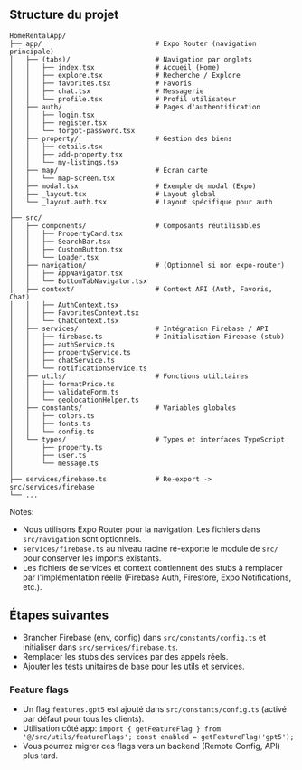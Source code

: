 ## Structure du projet

```
HomeRentalApp/
├── app/                            # Expo Router (navigation principale)
│   ├── (tabs)/                     # Navigation par onglets
│   │   ├── index.tsx               # Accueil (Home)
│   │   ├── explore.tsx             # Recherche / Explore
│   │   ├── favorites.tsx           # Favoris
│   │   ├── chat.tsx                # Messagerie
│   │   └── profile.tsx             # Profil utilisateur
│   ├── auth/                       # Pages d'authentification
│   │   ├── login.tsx
│   │   ├── register.tsx
│   │   └── forgot-password.tsx
│   ├── property/                   # Gestion des biens
│   │   ├── details.tsx
│   │   ├── add-property.tsx
│   │   └── my-listings.tsx
│   ├── map/                        # Écran carte
│   │   └── map-screen.tsx
│   ├── modal.tsx                   # Exemple de modal (Expo)
│   ├── _layout.tsx                 # Layout global
│   └── _layout.auth.tsx            # Layout spécifique pour auth
│
├── src/
│   ├── components/                 # Composants réutilisables
│   │   ├── PropertyCard.tsx
│   │   ├── SearchBar.tsx
│   │   ├── CustomButton.tsx
│   │   └── Loader.tsx
│   ├── navigation/                 # (Optionnel si non expo-router)
│   │   ├── AppNavigator.tsx
│   │   └── BottomTabNavigator.tsx
│   ├── context/                    # Context API (Auth, Favoris, Chat)
│   │   ├── AuthContext.tsx
│   │   ├── FavoritesContext.tsx
│   │   └── ChatContext.tsx
│   ├── services/                   # Intégration Firebase / API
│   │   ├── firebase.ts             # Initialisation Firebase (stub)
│   │   ├── authService.ts
│   │   ├── propertyService.ts
│   │   ├── chatService.ts
│   │   └── notificationService.ts
│   ├── utils/                      # Fonctions utilitaires
│   │   ├── formatPrice.ts
│   │   ├── validateForm.ts
│   │   └── geolocationHelper.ts
│   ├── constants/                  # Variables globales
│   │   ├── colors.ts
│   │   ├── fonts.ts
│   │   └── config.ts
│   └── types/                      # Types et interfaces TypeScript
│       ├── property.ts
│       ├── user.ts
│       └── message.ts
│
├── services/firebase.ts            # Re-export -> src/services/firebase
└── ...
```

Notes:
- Nous utilisons Expo Router pour la navigation. Les fichiers dans `src/navigation` sont optionnels.
- `services/firebase.ts` au niveau racine ré-exporte le module de `src/` pour conserver les imports existants.
- Les fichiers de services et context contiennent des stubs à remplacer par l'implémentation réelle (Firebase Auth, Firestore, Expo Notifications, etc.).

## Étapes suivantes
- Brancher Firebase (env, config) dans `src/constants/config.ts` et initialiser dans `src/services/firebase.ts`.
- Remplacer les stubs des services par des appels réels.
- Ajouter les tests unitaires de base pour les utils et services.

### Feature flags
- Un flag `features.gpt5` est ajouté dans `src/constants/config.ts` (activé par défaut pour tous les clients).
- Utilisation côté app: `import { getFeatureFlag } from '@/src/utils/featureFlags'; const enabled = getFeatureFlag('gpt5');`
- Vous pourrez migrer ces flags vers un backend (Remote Config, API) plus tard.
